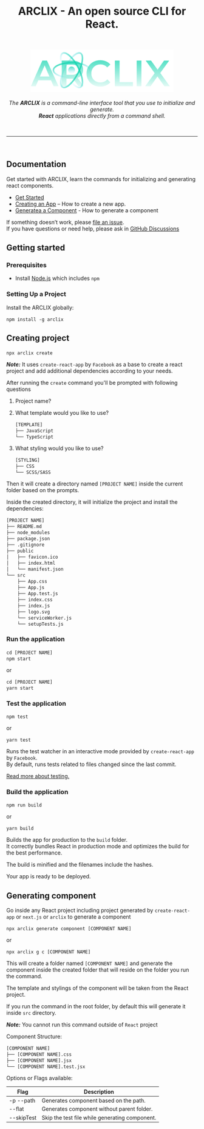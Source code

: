 <h1 align="center">ARCLIX - An open source CLI for React.</h1>

<br>
<p align="center">
    <img src="./public/images/arclix.png">
     <br><br>
    <i>The <b>ARCLIX</b> is a command-line interface tool that you use to initialize and generate.
    <br> <b>React</b> applications directly from a command shell.</i>
  <br>
</p>
<br>

<hr>

<br>

## Documentation

Get started with ARCLIX, learn the commands for initializing and generating react components.

- [Get Started](#getting-started)
- [Creating an App](#creating-project) – How to create a new app.
- [Generatea a Component](#generating-component) - How to generate a component

If something doesn’t work, please [file an issue](https://github.com/jitiendran/arclix/issues/new).<br>
If you have questions or need help, please ask in [GitHub Discussions](https://github.com/jitiendran/arclix/discussions)

## Getting started

### Prerequisites

- Install [Node.js](https://nodejs.org) which includes `npm`

### Setting Up a Project

Install the ARCLIX globally:

```
npm install -g arclix
```

## Creating project

```
npx arclix create
```

**_Note:_** It uses `create-react-app` by `Facebook` as a base to create a react project and add additional dependencies according to your needs.

After running the `create` command you'll be prompted with following questions

1. Project name?

2. What template would you like to use?
   ```
   [TEMPLATE]
   ├── JavaScript
   └── TypeScript
   ```
3. What styling would you like to use?
   ```
   [STYLING]
   ├── CSS
   └── SCSS/SASS
   ```

Then it will create a directory named `[PROJECT NAME]` inside the current folder based on the prompts.

Inside the created directory, it will initialize the project and install the dependencies:

```
[PROJECT NAME]
├── README.md
├── node_modules
├── package.json
├── .gitignore
├── public
│   ├── favicon.ico
│   ├── index.html
│   └── manifest.json
└── src
    ├── App.css
    ├── App.js
    ├── App.test.js
    ├── index.css
    ├── index.js
    ├── logo.svg
    └── serviceWorker.js
    └── setupTests.js
```

### Run the application

```
cd [PROJECT NAME]
npm start
```

or

```
cd [PROJECT NAME]
yarn start
```

### Test the application

```
npm test
```

or

```
yarn test
```

Runs the test watcher in an interactive mode provided by `create-react-app` by `Facebook`.<br>
By default, runs tests related to files changed since the last commit.

[Read more about testing.](https://facebook.github.io/create-react-app/docs/running-tests)

### Build the application

```
npm run build
```

or

```
yarn build
```

Builds the app for production to the `build` folder.<br>
It correctly bundles React in production mode and optimizes the build for the best performance.

The build is minified and the filenames include the hashes.<br>

Your app is ready to be deployed.

## Generating component

Go inside any React project including project generated by `create-react-app` or `next.js` or `arclix` to generate a component

```
npx arclix generate component [COMPONENT NAME]
```

or

```
npx arclix g c [COMPONENT NAME]
```

This will create a folder named `[COMPONENT NAME]` and generate the component inside the created folder that will reside on the folder you run the command.<br>

The template and stylings of the component will be taken from the React project.<br>

If you run the command in the root folder, by default this will generate it inside `src` directory.

**_Note:_** You cannot run this command outside of `React` project

Component Structure:

```
[COMPONENT NAME]
├── [COMPONENT NAME].css
├── [COMPONENT NAME].jsx
└── [COMPONENT NAME].test.jsx
```

Options or Flags available:

| Flag             | Description                                    |
| ---------------- | ---------------------------------------------- |
| -p --path <path> | Generates component based on the path.         |
| --flat           | Generates component without parent folder.     |
| --skipTest       | Skip the test file while generating component. |

